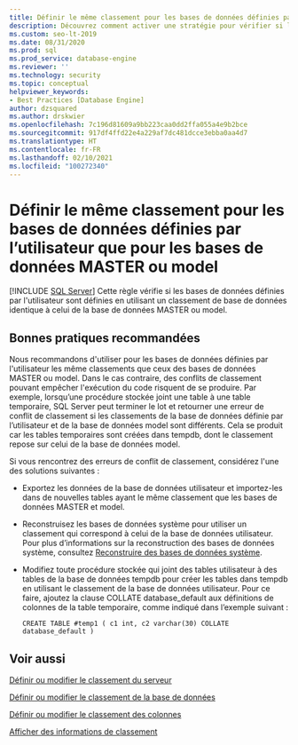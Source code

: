 ```yaml
---
title: Définir le même classement pour les bases de données définies par l’utilisateur que pour les bases de données MASTER ou model
description: Découvrez comment activer une stratégie pour vérifier si les classements des bases de données système et définies par l’utilisateur sont identiques.
ms.custom: seo-lt-2019
ms.date: 08/31/2020
ms.prod: sql
ms.prod_service: database-engine
ms.reviewer: ''
ms.technology: security
ms.topic: conceptual
helpviewer_keywords:
- Best Practices [Database Engine]
author: dzsquared
ms.author: drskwier
ms.openlocfilehash: 7c196d81609a9bb223caa0dd2ffa055a4e9b2bce
ms.sourcegitcommit: 917df4ffd22e4a229af7dc481dcce3ebba0aa4d7
ms.translationtype: HT
ms.contentlocale: fr-FR
ms.lasthandoff: 02/10/2021
ms.locfileid: "100272340"
---
```

# <a name="set-the-collation-of-user-defined-databases-to-match-master-and-model-databases"></a>Définir le même classement pour les bases de données définies par l’utilisateur que pour les bases de données MASTER ou model
 [!INCLUDE [SQL Server](../../includes/applies-to-version/sqlserver.md)]
  Cette règle vérifie si les bases de données définies par l'utilisateur sont définies en utilisant un classement de base de données identique à celui de la base de données MASTER ou model.
  
## <a name="best-practices-recommendations"></a>Bonnes pratiques recommandées  
 Nous recommandons d'utiliser pour les bases de données définies par l'utilisateur les même classements que ceux des bases de données MASTER ou model. Dans le cas contraire, des conflits de classement pouvant empêcher l'exécution du code risquent de se produire. Par exemple, lorsqu’une procédure stockée joint une table à une table temporaire, SQL Server peut terminer le lot et retourner une erreur de conflit de classement si les classements de la base de données définie par l’utilisateur et de la base de données model sont différents. Cela se produit car les tables temporaires sont créées dans tempdb, dont le classement repose sur celui de la base de données model.

  Si vous rencontrez des erreurs de conflit de classement, considérez l'une des solutions suivantes :

  - Exportez les données de la base de données utilisateur et importez-les dans de nouvelles tables ayant le même classement que les bases de données MASTER et model.

  - Reconstruisez les bases de données système pour utiliser un classement qui correspond à celui de la base de données utilisateur. Pour plus d’informations sur la reconstruction des bases de données système, consultez [Reconstruire des bases de données système](../databases/rebuild-system-databases.md).

  - Modifiez toute procédure stockée qui joint des tables utilisateur à des tables de la base de données tempdb pour créer les tables dans tempdb en utilisant le classement de la base de données utilisateur. Pour ce faire, ajoutez la clause COLLATE database_default aux définitions de colonnes de la table temporaire, comme indiqué dans l’exemple suivant :
  
    ```
    CREATE TABLE #temp1 ( c1 int, c2 varchar(30) COLLATE database_default )
    ```

## <a name="see-also"></a>Voir aussi
  
 [Définir ou modifier le classement du serveur](../collations/set-or-change-the-server-collation.md)  

 [Définir ou modifier le classement de la base de données](../collations/set-or-change-the-database-collation.md)

 [Définir ou modifier le classement des colonnes](../collations/set-or-change-the-column-collation.md)
 
 [Afficher des informations de classement](../collations/view-collation-information.md)    
  
  
